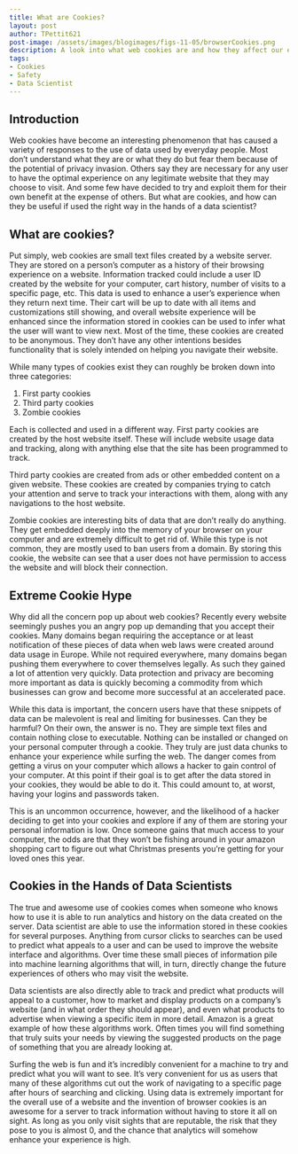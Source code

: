 ```yaml
---
title: What are Cookies?  
layout: post
author: TPettit621
post-image: /assets/images/blogimages/figs-11-05/browserCookies.png
description: A look into what web cookies are and how they affect our everyday lives when surfing the internet.
tags:
- Cookies
- Safety
- Data Scientist
---
```


## Introduction

Web cookies have become an interesting phenomenon that has caused a variety of responses to the use of data used by everyday people.  Most don’t understand what they are or what they do but fear them because of the potential of privacy invasion.  Others say they are necessary for any user to have the optimal experience on any legitimate website that they may choose to visit.  And some few have decided to try and exploit them for their own benefit at the expense of others.  But what are cookies, and how can they be useful if used the right way in the hands of a data scientist?

## What are cookies?

Put simply, web cookies are small text files created by a website server.  They are stored on a person’s computer as a history of their browsing experience on a website.  Information tracked could include a user ID created by the website for your computer, cart history, number of visits to a specific page, etc.  This data is used to enhance a user’s experience when they return next time.  Their cart will be up to date with all items and customizations still showing, and overall website experience will be enhanced since the information stored in cookies can be used to infer what the user will want to view next.
Most of the time, these cookies are created to be anonymous.  They don’t have any other intentions besides functionality that is solely intended on helping you navigate their website.  

While many types of cookies exist they can roughly be broken down into three categories:

1. First party cookies 
2. Third party cookies
3. Zombie cookies

Each is collected and used in a different way.  First party cookies are created by the host website itself.  These will include website usage data and tracking, along with anything else that the site has been programmed to track.  

Third party cookies are created from ads or other embedded content on a given website.  These cookies are created by companies trying to catch your attention and serve to track your interactions with them, along with any navigations to the host website.

Zombie cookies are interesting bits of data that are don’t really do anything.  They get embedded deeply into the memory of your browser on your computer and are extremely difficult to get rid of.  While this type is not common, they are mostly used to ban users from a domain. By storing this cookie, the website can see that a user does not have permission to access the website and will block their connection.

## Extreme Cookie Hype

Why did all the concern pop up about web cookies?  Recently every website seemingly pushes you an angry pop up demanding that you accept their cookies.  Many domains began requiring the acceptance or at least notification of these pieces of data when web laws were created around data usage in Europe.  While not required everywhere, many domains began pushing them everywhere to cover themselves legally.  As such they gained a lot of attention very quickly.  Data protection and privacy are becoming more important as data is quickly becoming a commodity from which businesses can grow and become more successful at an accelerated pace.

While this data is important, the concern users have that these snippets of data can be malevolent is real and limiting for businesses.  Can they be harmful?  On their own, the answer is no.  They are simple text files and contain nothing close to executable.  Nothing can be installed or changed on your personal computer through a cookie.  They truly are just data chunks to enhance your experience while surfing the web.  The danger comes from getting a virus on your computer which allows a hacker to gain control of your computer.  At this point if their goal is to get after the data stored in your cookies, they would be able to do it.  This could amount to, at worst, having your logins and passwords taken. 

This is an uncommon occurrence, however, and the likelihood of a hacker deciding to get into your cookies and explore if any of them are storing your personal information is low.  Once someone gains that much access to your computer, the odds are that they won’t be fishing around in your amazon shopping cart to figure out what Christmas presents you’re getting for your loved ones this year.

## Cookies in the Hands of Data Scientists

The true and awesome use of cookies comes when someone who knows how to use it is able to run analytics and history on the data created on the server.  Data scientist are able to use the information stored in these cookies for several purposes.  Anything from cursor clicks to searches can be used to predict what appeals to a user and can be used to improve the website interface and algorithms.  Over time these small pieces of information pile into machine learning algorithms that will, in turn, directly change the future experiences of others who may visit the website.

Data scientists are also directly able to track and predict what products will appeal to a customer, how to market and display products on a company’s website (and in what order they should appear), and even what products to advertise when viewing a specific item in more detail.  Amazon is a great example of how these algorithms work.  Often times you will find something that truly suits your needs by viewing the suggested products on the page of something that you are already looking at.

Surfing the web is fun and it’s incredibly convenient for a machine to try and predict what you will want to see.  It’s very convenient for us as users that many of these algorithms cut out the work of navigating to a specific page after hours of searching and clicking.  Using data is extremely important for the overall use of a website and the invention of browser cookies is an awesome for a server to track information without having to store it all on sight.  As long as you only visit sights that are reputable, the risk that they pose to you is almost 0, and the chance that analytics will somehow enhance your experience is high.
